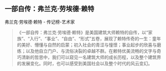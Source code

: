 ## 一部自传：弗兰克·劳埃德·赖特

弗兰克·劳埃德·赖特  -  传记榜-艺术家

> 《一部自传：弗兰克·劳埃德·赖特》是美国建筑大师赖特的自传，以“家族”、“入行”、“事业”、“自由”、“形式”五卷，展现了赖特传奇的一生：童年的美好、懵懂与自然的启蒙；初入社会的青涩与憧憬；事业起步的欣喜与磨练；以及他自立门户、与流俗决裂的卓越不群。在赖特优美流畅的文字与奇巧清新的哲思中，我们可以窥见一名建筑大师的成长历程，以及整个建筑界的发展变化。同时，也可以感受到美国社会以及整个时代的风云变幻。
